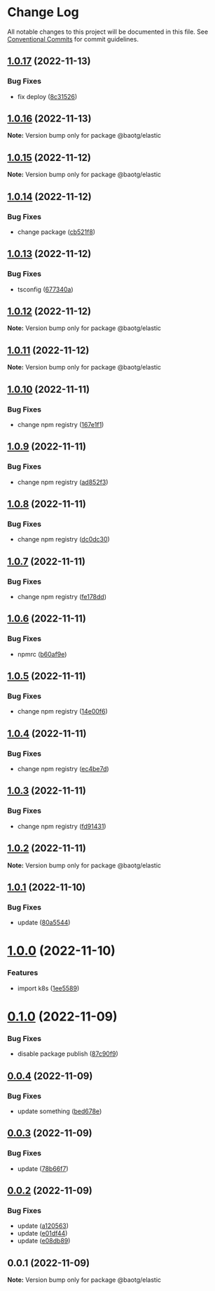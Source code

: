 # Change Log

All notable changes to this project will be documented in this file.
See [Conventional Commits](https://conventionalcommits.org) for commit guidelines.

## [1.0.17](https://github.com/BaoTran1203/nodejs-monorepo/compare/@baotg/elastic@1.0.16...@baotg/elastic@1.0.17) (2022-11-13)


### Bug Fixes

* fix deploy ([8c31526](https://github.com/BaoTran1203/nodejs-monorepo/commit/8c315264d08db502d40e1f95fe10515c322bf368))





## [1.0.16](https://github.com/BaoTran1203/nodejs-monorepo/compare/@baotg/elastic@1.0.15...@baotg/elastic@1.0.16) (2022-11-13)

**Note:** Version bump only for package @baotg/elastic





## [1.0.15](https://github.com/BaoTran1203/nodejs-monorepo/compare/@baotg/elastic@1.0.14...@baotg/elastic@1.0.15) (2022-11-12)

**Note:** Version bump only for package @baotg/elastic





## [1.0.14](https://github.com/BaoTran1203/nodejs-monorepo/compare/@baotg/elastic@1.0.13...@baotg/elastic@1.0.14) (2022-11-12)


### Bug Fixes

* change package ([cb521f8](https://github.com/BaoTran1203/nodejs-monorepo/commit/cb521f8dcb8586a8e25ee6faf1d344bab4458b0e))





## [1.0.13](https://github.com/BaoTran1203/nodejs-monorepo/compare/@baotg/elastic@1.0.12...@baotg/elastic@1.0.13) (2022-11-12)


### Bug Fixes

* tsconfig ([677340a](https://github.com/BaoTran1203/nodejs-monorepo/commit/677340a0c4d2c8d78d07fd563a53237cd1028aa9))





## [1.0.12](https://github.com/BaoTran1203/nodejs-monorepo/compare/@baotg/elastic@1.0.11...@baotg/elastic@1.0.12) (2022-11-12)

**Note:** Version bump only for package @baotg/elastic





## [1.0.11](https://github.com/BaoTran1203/nodejs-monorepo/compare/@baotg/elastic@1.0.10...@baotg/elastic@1.0.11) (2022-11-12)

**Note:** Version bump only for package @baotg/elastic





## [1.0.10](https://github.com/BaoTran1203/nodejs-monorepo/compare/@baotg/elastic@1.0.9...@baotg/elastic@1.0.10) (2022-11-11)


### Bug Fixes

* change npm registry ([167e1f1](https://github.com/BaoTran1203/nodejs-monorepo/commit/167e1f18c091e6b9e576fb2b9e63d87ec5f1376f))





## [1.0.9](https://github.com/BaoTran1203/nodejs-monorepo/compare/@baotg/elastic@1.0.8...@baotg/elastic@1.0.9) (2022-11-11)


### Bug Fixes

* change npm registry ([ad852f3](https://github.com/BaoTran1203/nodejs-monorepo/commit/ad852f38a8e17fdfe97f5e929c4ebeb4ab029fad))





## [1.0.8](https://github.com/BaoTran1203/nodejs-monorepo/compare/@baotg/elastic@1.0.7...@baotg/elastic@1.0.8) (2022-11-11)


### Bug Fixes

* change npm registry ([dc0dc30](https://github.com/BaoTran1203/nodejs-monorepo/commit/dc0dc308c907dd45c5be7a0f983d467910569d6c))





## [1.0.7](https://github.com/BaoTran1203/nodejs-monorepo/compare/@baotg/elastic@1.0.6...@baotg/elastic@1.0.7) (2022-11-11)


### Bug Fixes

* change npm registry ([fe178dd](https://github.com/BaoTran1203/nodejs-monorepo/commit/fe178dd775a5aaf070322ba8e98933f1bc0a8d26))





## [1.0.6](https://github.com/BaoTran1203/nodejs-monorepo/compare/@baotg/elastic@1.0.5...@baotg/elastic@1.0.6) (2022-11-11)


### Bug Fixes

* npmrc ([b60af9e](https://github.com/BaoTran1203/nodejs-monorepo/commit/b60af9eb0fdbdcbb57a4cfaf9a17bf77a694a113))





## [1.0.5](https://github.com/BaoTran1203/nodejs-monorepo/compare/@baotg/elastic@1.0.4...@baotg/elastic@1.0.5) (2022-11-11)


### Bug Fixes

* change npm registry ([14e00f6](https://github.com/BaoTran1203/nodejs-monorepo/commit/14e00f62d810584fc17d199ebb55f9736496714d))





## [1.0.4](https://github.com/BaoTran1203/nodejs-monorepo/compare/@baotg/elastic@1.0.3...@baotg/elastic@1.0.4) (2022-11-11)


### Bug Fixes

* change npm registry ([ec4be7d](https://github.com/BaoTran1203/nodejs-monorepo/commit/ec4be7d0607e77551e01ff2ffef35e5493849b98))





## [1.0.3](https://github.com/BaoTran1203/nodejs-monorepo/compare/@baotg/elastic@1.0.2...@baotg/elastic@1.0.3) (2022-11-11)


### Bug Fixes

* change npm registry ([fd91431](https://github.com/BaoTran1203/nodejs-monorepo/commit/fd914314b3383a25181057dc1ebdb2595553b333))





## [1.0.2](https://github.com/BaoTran1203/nodejs-monorepo/compare/@baotg/elastic@1.0.1...@baotg/elastic@1.0.2) (2022-11-11)

**Note:** Version bump only for package @baotg/elastic





## [1.0.1](https://github.com/BaoTran1203/nodejs-monorepo/compare/@baotg/elastic@1.0.0...@baotg/elastic@1.0.1) (2022-11-10)


### Bug Fixes

* update ([80a5544](https://github.com/BaoTran1203/nodejs-monorepo/commit/80a5544b97864b953fec146ec0d8b63982458abb))





# [1.0.0](https://github.com/BaoTran1203/nodejs-monorepo/compare/@baotg/elastic@0.1.0...@baotg/elastic@1.0.0) (2022-11-10)


### Features

* import k8s ([1ee5589](https://github.com/BaoTran1203/nodejs-monorepo/commit/1ee55892b2b0e9a8f37304f16bdbe1a0dc1189dd))





# [0.1.0](https://github.com/BaoTran1203/nodejs-monorepo/compare/@baotg/elastic@0.0.4...@baotg/elastic@0.1.0) (2022-11-09)


### Bug Fixes

* disable package publish ([87c90f9](https://github.com/BaoTran1203/nodejs-monorepo/commit/87c90f9608f3f39a6c89ad326c2fc82faea77459))





## [0.0.4](https://github.com/BaoTran1203/nodejs-monorepo/compare/@baotg/elastic@0.0.3...@baotg/elastic@0.0.4) (2022-11-09)


### Bug Fixes

* update something ([bed678e](https://github.com/BaoTran1203/nodejs-monorepo/commit/bed678e7901c21746ebffe7585d01282f1963e4a))





## [0.0.3](https://github.com/BaoTran1203/nodejs-monorepo/compare/@baotg/elastic@0.0.2...@baotg/elastic@0.0.3) (2022-11-09)


### Bug Fixes

* update ([78b66f7](https://github.com/BaoTran1203/nodejs-monorepo/commit/78b66f7c72bbb936496639df0ce9eaad8c17854f))





## [0.0.2](https://github.com/BaoTran1203/nodejs-monorepo/compare/@baotg/elastic@0.0.1...@baotg/elastic@0.0.2) (2022-11-09)


### Bug Fixes

* update ([a120563](https://github.com/BaoTran1203/nodejs-monorepo/commit/a120563d21f6344882dfc8720d603536874858df))
* update ([e01df44](https://github.com/BaoTran1203/nodejs-monorepo/commit/e01df44d46136b61d715e7288bc87b29608e88af))
* update ([e08db89](https://github.com/BaoTran1203/nodejs-monorepo/commit/e08db899d173149a07b414ff6e07e50d4398e767))





## 0.0.1 (2022-11-09)

**Note:** Version bump only for package @baotg/elastic
